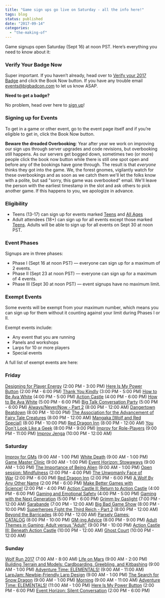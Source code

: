 ```yaml
---
title: "Game sign ups go live on Saturday - all the info here!"
tags: blog
status: published
date: "2017-09-14"
categories: 
  - "the-making-of"
---
```


Game signups open Saturday (Sept 16) at noon PST. Here’s everything you need to know about it:

### Verify Your Badge Now

Super important. If you haven’t already, head over to [Verify your 2017 Badge](/events/verify-your-2017-big-bad-con-badge/) and click the Book Now button. If you have any trouble email [events@bigbadcon.com](mailto:events@bigbadcon.com) to let us know ASAP.

**Need to get a badge?**

No problem, head over here to [sign up](/sign-up/)!

### Signing up for Events

To get in a game or other event, go to the event page itself and if you’re eligible to get in, click the Book Now button.

**Beware the dreaded Overbooking**: Year after year we work on improving our sign ups through server upgrades and code revisions, but overbooking still happens. As our servers get bogged down, sometimes two (or more) people click the book now button while there is still one spot open and before any of the bookings have gone through. The result is that _everyone_ thinks they got into the game. We, the forest gnomes, vigilantly watch for these overbookings and as soon as we catch them we'll let the folks know with a polite, but sad "sorry, this game was overbooked" email. We'll leave the person with the earliest timestamp in the slot and ask others to pick another game. If this happens to you, we apologize in advance.

### Eligibility

- Teens (13-17) can sign up for events marked [Teens](https://www.bigbadcon.com/events/categories/teens/) and [All Ages](https://www.bigbadcon.com/events/categories/all-ages/)
- Adult attendees (18+) can sign up for all events except those marked [Teens](https://www.bigbadcon.com/events/categories/teens/). Adults will be able to sign up for all events on Sept 30 at noon PST.

### Event Phases

Signups are in three phases:

- Phase I (Sept 16 at noon PST) — everyone can sign up for a maximum of 2 events.
- Phase II (Sept 23 at noon PST) — everyone can sign up for a maximum of 4 events.
- Phase III (Sept 30 at noon PST) — event signups have no maximum limit.

### Exempt Events

Some events will be exempt from your maximum number, which means you can sign up for them without it counting against your limit during Phases I or II.

Exempt events include:

- Any event that you are running
- Panels and workshops
- Larps for 10 or more players
- Special events

A full list of exempt events are here:

### Friday

[Designing for Player Energy](/events/workshop-designing-for-player-energy) (2:00 PM - 3:00 PM) [Here Is My Power Button](/events/here-is-my-power-button-2) (2:00 PM - 6:00 PM) [Thank You Kindly](/events/thank-you-kindly-3) (3:00 PM - 5:00 PM) [How to Be Ava White](/events/how-to-be-ava-white) (4:00 PM - 5:00 PM) [Action Castle](/events/action-castle) (4:00 PM - 6:00 PM) [How to Be Ava White](/events/how-to-be-ava-white-2) (5:00 PM - 6:00 PM) [Big Talk Conversation Party](/events/big-talk-conversation-party) (5:00 PM - 6:00 PM) [Always/Never/Now - Part 2](/events/alwaysnevernow-part-2-4) (8:00 PM - 12:00 AM) [Dangertown Beatdown](/events/dangertown-beatdown) (8:00 PM - 10:00 PM) [The Association for the Advancement of Fairy Tale Creatures](/events/the-association-for-the-advancement-of-fairy-tale-creatures) (8:00 PM - 12:00 AM) [Mangaka \[Wolf and Red Special\]](/events/mangaka-wolf-and-red-special) (8:00 PM - 10:00 PM) [Red Dragon Inn](/events/red-dragon-inn) (8:00 PM - 12:00 AM) [You Don't Look Like a Geek](/events/you-dont-look-like-a-geek) (8:00 PM - 9:00 PM) [Improv for Role-Players](/events/improv-for-role-players) (9:00 PM - 11:00 PM) [Improv Jenga](/events/improv-jenga-2) (10:00 PM - 12:00 AM)

### Saturday

[Improv for GMs](/events/improv-for-gms) (9:00 AM - 1:00 PM) [White Death](/events/white-death) (9:00 AM - 1:00 PM) [Game Master Clinic](/events/game-master-clinic) (9:00 AM - 1:00 PM) [Event Horizon: Stowaways](/events/event-horizon-stowaways) (9:00 AM - 1:00 PM) [The Importance of Being Alien](/events/the-importance-of-being-alien-2) (9:00 AM - 1:00 PM) [Open session: Mindfulness](/events/open-session-mindfulness) (2:00 PM - 4:00 PM) [The Unwomanly Face of War](/events/the-unwomanly-face-of-war) (2:00 PM - 6:00 PM) [Red Dragon Inn](/events/red-dragon-inn-2) (2:00 PM - 6:00 PM) [A Wolf By Any Other Name](/events/a-wolf-by-any-other-name) (2:00 PM - 6:00 PM) [Make Better Games with Science!](/events/make-better-games-with-science) (2:00 PM - 4:00 PM) [Action Castle II: Return to Action Castle](/events/action-castle-ii-return-to-action-castle) (4:00 PM - 6:00 PM) [Gaming and Emotional Safety](/events/gaming-and-emotional-safety) (4:00 PM - 5:00 PM) [Gaming with the Next Generation](/events/gaming-with-the-next-generation) (5:00 PM - 6:00 PM) [Grimm by Gaslight](/events/grimm-by-gaslight) (7:00 PM - 12:00 AM) [Sarabande](/events/sarabande) (7:00 PM - 12:00 AM) [Big Bad Game Show](/events/big-bad-game-show) (8:00 PM - 10:00 PM) [Superheroes Fight the Third Reich - Part 2](/events/superheroes-fight-the-third-reich-part-2) (8:00 PM - 12:00 AM) [Beyond the Barricades](/events/beyond-the-barricades) (8:00 PM - 12:00 AM) [Parsely Games: CATALOG](/events/parsely-games-catalog) (8:00 PM - 10:00 PM) [GM-ing Advice](/events/gm-ing-advice) (8:00 PM - 9:00 PM) [Adult Themes in Gaming: Adult versus "Adult"](/events/adult-themes-in-gaming-adult-versus-adult) (9:00 PM - 10:00 PM) [Action Castle III: Beneath Action Castle](/events/action-castle-iii-beneath-action-castle) (10:00 PM - 12:00 AM) [Ghost Court](/events/ghost-court-3) (10:00 PM - 12:00 AM)

### Sunday

[Wolf Run 2017](/events/wolf-run-2017) (7:00 AM - 8:00 AM) [Life on Mars](/events/life-on-mars) (9:00 AM - 2:00 PM) [Building Terrain and Models: Cardboarding, Greebling, and Kitbashing](/events/building-terrain-and-models-cardboarding-greebling-and-kitbashing) (9:00 AM - 1:00 PM) [Adventure Time: ELEMENTALS!](/events/adventure-time-elementals) (9:00 AM - 11:00 AM) [LarpJam: Newbie-Friendly Larp Design](/events/larpjam-newbie-friendly-larp-design-workshop) (9:00 AM - 1:00 PM) [The Search for Snow Dragon](/events/the-search-for-snow-dragon) (9:00 AM - 1:00 PM) [Morning](/events/morning) (9:00 AM - 11:00 AM) [Adventure Time: ELEMENTALS!](/events/adventure-time-elementals-2) (11:00 AM - 1:00 PM) [Here Is My Power Button](/events/here-is-my-power-button) (2:00 PM - 6:00 PM) [Event Horizon: Silent Conversation](/events/event-horizon-silent-conversation) (2:00 PM - 6:00 PM)
